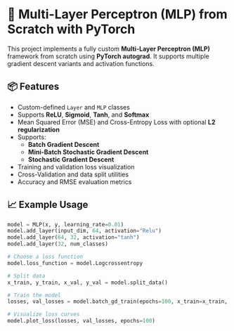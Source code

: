 # 🧠 Multi-Layer Perceptron (MLP) from Scratch with PyTorch

This project implements a fully custom **Multi-Layer Perceptron (MLP)** framework from scratch using **PyTorch autograd**. It supports multiple gradient descent variants and activation functions.

## 📦 Features

- Custom-defined `Layer` and `MLP` classes
- Supports **ReLU**, **Sigmoid**, **Tanh**, and **Softmax**
- Mean Squared Error (MSE) and Cross-Entropy Loss with optional **L2 regularization**
- Supports:
  - **Batch Gradient Descent**
  - **Mini-Batch Stochastic Gradient Descent**
  - **Stochastic Gradient Descent**
- Training and validation loss visualization
- Cross-Validation and data split utilities
- Accuracy and RMSE evaluation metrics

## 📈 Example Usage

```python
model = MLP(x, y, learning_rate=0.01)
model.add_layer(input_dim, 64, activation="Relu")
model.add_layer(64, 32, activation="tanh")
model.add_layer(32, num_classes)

# Choose a loss function
model.loss_function = model.Logcrossentropy

# Split data
x_train, y_train, x_val, y_val = model.split_data()

# Train the model
losses, val_losses = model.batch_gd_train(epochs=100, x_train=x_train, y_train=y_train, x_val=x_val, y_val=y_val)

# Visualize loss curves
model.plot_loss(losses, val_losses, epochs=100)
